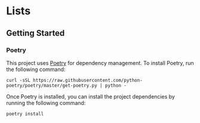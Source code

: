 # Lists

## Getting Started

### Poetry

This project uses [Poetry](https://python-poetry.org/) for dependency management. To install Poetry, run the following
command:

```shell
curl -sSL https://raw.githubusercontent.com/python-poetry/poetry/master/get-poetry.py | python -
```

Once Poetry is installed, you can install the project dependencies by running the following command:

```shell
poetry install
```
